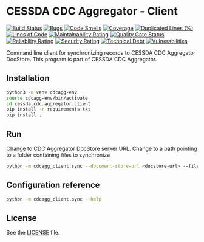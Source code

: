 # CESSDA CDC Aggregator - Client #

[![Build Status](https://jenkins.cessda.eu/buildStatus/icon?job=cessda.cdc.aggregator.client%2Fmaster)](https://jenkins.cessda.eu/job/cessda.cdc.aggregator.client/job/master/)
[![Bugs](https://sonarqube.cessda.eu/api/project_badges/measure?project=cessda.cdc.aggregator.client&metric=bugs)](https://sonarqube.cessda.eu/dashboard?id=cessda.cdc.aggregator.client)
[![Code Smells](https://sonarqube.cessda.eu/api/project_badges/measure?project=cessda.cdc.aggregator.client&metric=code_smells)](https://sonarqube.cessda.eu/dashboard?id=cessda.cdc.aggregator.client)
[![Coverage](https://sonarqube.cessda.eu/api/project_badges/measure?project=cessda.cdc.aggregator.client&metric=coverage)](https://sonarqube.cessda.eu/dashboard?id=cessda.cdc.aggregator.client)
[![Duplicated Lines (%)](https://sonarqube.cessda.eu/api/project_badges/measure?project=cessda.cdc.aggregator.client&metric=duplicated_lines_density)](https://sonarqube.cessda.eu/dashboard?id=cessda.cdc.aggregator.client)
[![Lines of Code](https://sonarqube.cessda.eu/api/project_badges/measure?project=cessda.cdc.aggregator.client&metric=ncloc)](https://sonarqube.cessda.eu/dashboard?id=cessda.cdc.aggregator.client)
[![Maintainability Rating](https://sonarqube.cessda.eu/api/project_badges/measure?project=cessda.cdc.aggregator.client&metric=sqale_rating)](https://sonarqube.cessda.eu/dashboard?id=cessda.cdc.aggregator.client)
[![Quality Gate Status](https://sonarqube.cessda.eu/api/project_badges/measure?project=cessda.cdc.aggregator.client&metric=alert_status)](https://sonarqube.cessda.eu/dashboard?id=cessda.cdc.aggregator.client)
[![Reliability Rating](https://sonarqube.cessda.eu/api/project_badges/measure?project=cessda.cdc.aggregator.client&metric=reliability_rating)](https://sonarqube.cessda.eu/dashboard?id=cessda.cdc.aggregator.client)
[![Security Rating](https://sonarqube.cessda.eu/api/project_badges/measure?project=cessda.cdc.aggregator.client&metric=security_rating)](https://sonarqube.cessda.eu/dashboard?id=cessda.cdc.aggregator.client)
[![Technical Debt](https://sonarqube.cessda.eu/api/project_badges/measure?project=cessda.cdc.aggregator.client&metric=sqale_index)](https://sonarqube.cessda.eu/dashboard?id=cessda.cdc.aggregator.client)
[![Vulnerabilities](https://sonarqube.cessda.eu/api/project_badges/measure?project=cessda.cdc.aggregator.client&metric=vulnerabilities)](https://sonarqube.cessda.eu/dashboard?id=cessda.cdc.aggregator.client)

Command line client for synchronizing records to CESSDA CDC Aggregator
DocStore. This program is part of CESSDA CDC Aggregator.

## Installation ##

```sh
python3 -m venv cdcagg-env
source cdcagg-env/bin/activate
cd cessda.cdc.aggregator.client
pip install -r requirements.txt
pip install .
```


## Run ##

Change <docstore-url> to CDC Aggregator DocStore server URL. Change
<xml-sources> to a path pointing to a folder containing files to
synchronize.

```sh
python -m cdcagg_client.sync --document-store-url <docstore-url> --file-cache file_cache.pickle <xml-sources>
```

## Configuration reference ##

```sh
python -m cdcagg_client.sync --help
```


## License ##

See the [LICENSE](LICENSE.txt) file.
